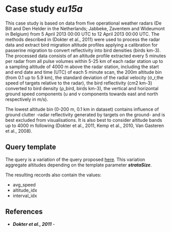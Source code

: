 # Case study ___eu15a___

This case study is based on data from five operational weather radars (De Bilt and Den Helder in the Netherlands; Jabbeke, Zaventem and Wideumont in Belgium) from 5 April 2013 00:00 UTC to 12 April 2013 00:00 UTC. The methods described in (Dokter et al., 2011) were used to process the radar data and extract bird migration altitude profiles applying a calibration for passerine migration to convert reflectivity into bird densities (birds km-3). The processed data consists of an altitude profile extracted every 5 minutes per radar from all pulse volumes within 5-25 km of each radar station up to a sampling altitude of 4000 m above the radar station, including the start and end date and time (UTC) of each 5 minute scan, the 200m altitude bin (from 0.1 up to 5.9 km), the standard deviation of the radial velocity (σ_r,the speed of targets relative to the radar), the bird reflectivity (cm2 km-3) converted to bird density (ρ_bird, birds km-3), the vertical and horizontal ground speed components (u and v components towards east and north respectively in m/s).

The lowest altitude bin (0-200 m, 0.1 km in dataset) contains influence of ground clutter -radar reflectivity generated by targets on the ground- and is best excluded from visualisations. It is also best to consider altitude bands up to 4000 m following (Dokter et al., 2011, Kemp et al., 2010, Van Gasteren et al., 2008).

## Query template

The query is a variation of the query proposed [here](https://github.com/enram/case-study/tree/master/data/bird-migration-altitude-profiles#aggregation).
This variation aggregate altitudes depending on the template parameter ___strataSize___.

The resulting records also contain the values:

* avg_speed
* altitude_idx
* interval_idx

## References

- ___Dokter et al., 2011___ - 

